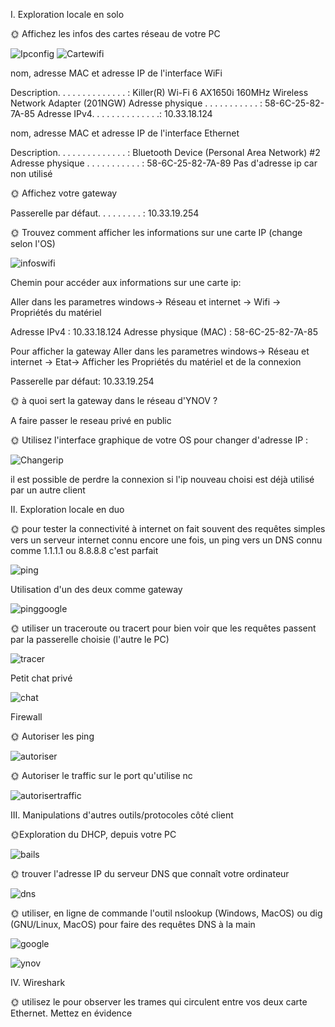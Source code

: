I. Exploration locale en solo

🌞 Affichez les infos des cartes réseau de votre PC

![Ipconfig](ipconfig.PNG)
![Cartewifi]( cartewifi.PNG)

nom, adresse MAC et adresse IP de l'interface WiFi

  Description. . . . . . . . . . . . . . : Killer(R) Wi-Fi 6 AX1650i 160MHz Wireless Network Adapter (201NGW)
   Adresse physique . . . . . . . . . . . : 58-6C-25-82-7A-85
    Adresse IPv4. . . . . . . . . . . . . .: 10.33.18.124

nom, adresse MAC et adresse IP de l'interface Ethernet

  Description. . . . . . . . . . . . . . : Bluetooth Device (Personal Area Network) #2
   Adresse physique . . . . . . . . . . . : 58-6C-25-82-7A-89
   Pas d'adresse ip car non utilisé

 🌞 Affichez votre gateway

 Passerelle par défaut. . . . . . . . . : 10.33.19.254

 🌞 Trouvez comment afficher les informations sur une carte IP (change selon l'OS)

 ![infoswifi](ipwifi.PNG)

Chemin pour accéder aux informations sur une carte ip:

Aller dans les parametres windows-> Réseau et internet -> Wifi -> Propriétés du matériel

Adresse IPv4 :	10.33.18.124
Adresse physique (MAC) :	58-6C-25-82-7A-85

Pour afficher la gateway
Aller dans les parametres windows-> Réseau et internet -> Etat-> Afficher les Propriétés du matériel et de la connexion

Passerelle par défaut: 10.33.19.254

🌞 à quoi sert la gateway dans le réseau d'YNOV ?

A faire passer le reseau privé en public

🌞 Utilisez l'interface graphique de votre OS pour changer d'adresse IP :

![Changerip](changerip.PNG)

il est possible de perdre la connexion si l'ip nouveau choisi est déjà utilisé par un autre client


II. Exploration locale en duo

🌞 pour tester la connectivité à internet on fait souvent des requêtes simples vers un serveur internet connu
encore une fois, un ping vers un DNS connu comme 1.1.1.1 ou 8.8.8.8 c'est parfait

![ping](Pingmehdi.PNG)


Utilisation d'un des deux comme gateway

![pinggoogle](pingoogle.PNG)


🌞 utiliser un traceroute ou tracert pour bien voir que les requêtes passent par la passerelle choisie (l'autre le PC)

![tracer](tracert.PNG)

Petit chat privé

![chat](chat.PNG)

Firewall

🌞 Autoriser les ping

![autoriser](autoriser.PNG)

🌞 Autoriser le traffic sur le port qu'utilise nc

![autorisertraffic](traffic.PNG)


III. Manipulations d'autres outils/protocoles côté client


🌞Exploration du DHCP, depuis votre PC

![bails](bailks.PNG)


🌞 trouver l'adresse IP du serveur DNS que connaît votre ordinateur

![dns](dns.PNG)

🌞 utiliser, en ligne de commande l'outil nslookup (Windows, MacOS) ou dig (GNU/Linux, MacOS) pour faire des requêtes DNS à la main

![google](google.PNG)


![ynov](ynov.PNG)


IV. Wireshark

🌞 utilisez le pour observer les trames qui circulent entre vos deux carte Ethernet. Mettez en évidence 

